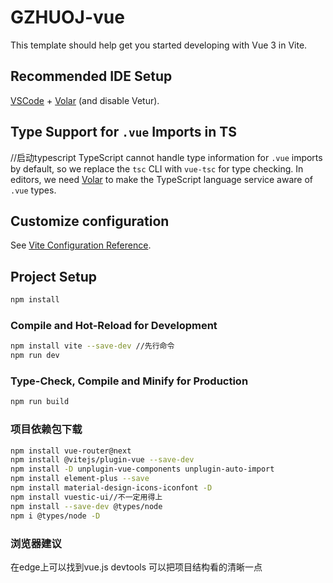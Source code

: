 # GZHUOJ-vue

This template should help get you started developing with Vue 3 in Vite.

## Recommended IDE Setup

[VSCode](https://code.visualstudio.com/) + [Volar](https://marketplace.visualstudio.com/items?itemName=Vue.volar) (and disable Vetur).

## Type Support for `.vue` Imports in TS

//启动typescript
TypeScript cannot handle type information for `.vue` imports by default, so we replace the `tsc` CLI with `vue-tsc` for type checking. In editors, we need [Volar](https://marketplace.visualstudio.com/items?itemName=Vue.volar) to make the TypeScript language service aware of `.vue` types.

## Customize configuration

See [Vite Configuration Reference](https://vitejs.dev/config/).

## Project Setup

```sh
npm install
```

### Compile and Hot-Reload for Development

```sh
npm install vite --save-dev //先行命令
npm run dev
```

### Type-Check, Compile and Minify for Production

```sh
npm run build
```

### 项目依赖包下载
```sh
npm install vue-router@next
npm install @vitejs/plugin-vue --save-dev
npm install -D unplugin-vue-components unplugin-auto-import
npm install element-plus --save
npm install material-design-icons-iconfont -D
npm install vuestic-ui//不一定用得上
npm install --save-dev @types/node
npm i @types/node -D
``` 

### 浏览器建议
在edge上可以找到vue.js devtools 可以把项目结构看的清晰一点
